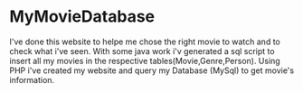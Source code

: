 MyMovieDatabase
===============

I've done this website to helpe me chose the right movie to watch and to check what i've seen.
With some java work i'v generated a sql script to insert all my movies in the respective tables(Movie,Genre,Person).
Using PHP i've created my website and query my Database (MySql) to get movie's information.
